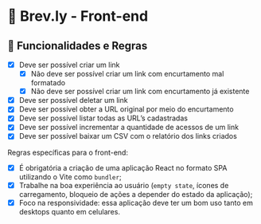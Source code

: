 # 🔗 Brev.ly - Front-end

## 🚀 Funcionalidades e Regras

- [x]  Deve ser possível criar um link
    - [x]  Não deve ser possível criar um link com encurtamento mal formatado
    - [x]  Não deve ser possível criar um link com encurtamento já existente
- [x]  Deve ser possível deletar um link
- [x]  Deve ser possível obter a URL original por meio do encurtamento
- [x]  Deve ser possível listar todas as URL’s cadastradas
- [x]  Deve ser possível incrementar a quantidade de acessos de um link
- [x]  Deve ser possível baixar um CSV com o relatório dos links criados

Regras específicas para o front-end:

- [x]  É obrigatória a criação de uma aplicação React no formato SPA utilizando o Vite como `bundler`;
- [x]  Trabalhe na boa experiência ao usuário (`empty state`, ícones de carregamento, bloqueio de ações a depender do estado da aplicação);
- [x]  Foco na responsividade: essa aplicação deve ter um bom uso tanto em desktops quanto em celulares.
